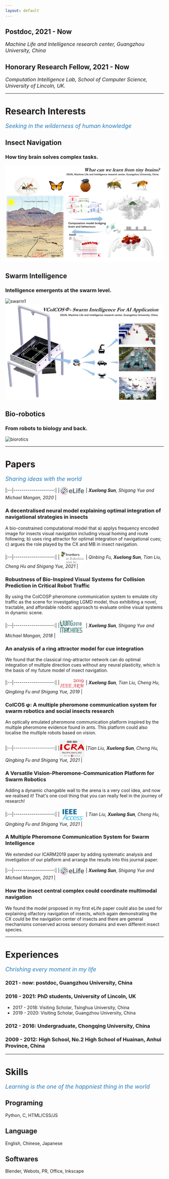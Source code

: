 ```yaml
---
layout: default
---
```


## Postdoc, 2021 - Now
_<font size=3>Machine Life and Intelligence research center, Guangzhou University, China</font>_

## Honorary Research Fellow, 2021 - Now
_<font size=3>Computation Intelligence Lab, School of Computer Science, University of Lincoln, UK.</font>_

* * *

# Research Interests
_<font color="#267CB9" size=4>Seeking in the wilderness of human knowledge</font>_

## Insect Navigation
### How tiny brain solves complex tasks.
![insect navigation](assets/img/insect_navigation.png)

## Swarm Intelligence
### Intelligence emergents at the swarm level.
![swarm1](assets/img/swarm.gif)
![swarm2](assets/img/swarm.png)

## Bio-robotics
### From robots to biology and back.
![biorotics](assets/img/navigation_demo_biorobot.gif)

* * *
# Papers
_<font color="#267CB9" size=4>Sharing ideas with the world</font>_

|:--|--------------------:|
|<img src="assets/img/paper_logo/elife.png" width="80px" style="vertical-align:middle"> | *__Xuelong Sun__, Shigang Yue and Michael Mangan, 2020* |

### A decentralised neural model explaining optimal integration of navigational strategies in insects
A bio-constrained computational model that a) applys frequency encoded image for insects visual navigation including visual homing and route following; b) uses ring attractor for optimal integration of navigational cues; c) argues the role played by the CX and MB in insect navigation.


|:--|--------------------:|
|<img src="assets/img/paper_logo/frontiers_R_AI.png" width="80px" style="vertical-align:middle"> | *Qinbing Fu, __Xuelong Sun__, Tian Liu, Cheng Hu and Shigang Yue, 2021* |

### Robustness of Bio-Inspired Visual Systems for Collision Prediction in Critical Robot Traffic
By using the ColCOSP pheromone communication system to emulate city traffic as the scene for investgating LGMD model, thus exhibiting a novel, tractable, and affordable robotic approach to evaluate online visual systems in dynamic scene.

|:--|--------------------:|
|<img src="assets/img/paper_logo/lm2018.png" width="80px" style="vertical-align:middle"> | *__Xuelong Sun__, Shigang Yue and Michael Mangan, 2018* |

### An analysis of a ring attractor model for cue integration
We found that the classical ring-attractor network can do optimal integration of multiple direction cues without any neural plasticity, which is the basis of my future model of insect navigation.

|:--|--------------------:|
|<img src="assets/img/paper_logo/icarm2019.png" width="80px" style="vertical-align:middle"> | *__Xuelong Sun__, Tian Liu, Cheng Hu, Qingbing Fu and Shigang Yue, 2019* |

### ColCOS φ: A multiple pheromone communication system for swarm robotics and social insects research
An optically emulated pheromone communication platform inspired by the multiple pheromone evidence found in ants. This platform could also localise the multiple robots based on vision.

|:--|--------------------:|
|<img src="assets/img/paper_logo/icra2021.png" width="80px" style="vertical-align:middle"> |*Tian Liu, __Xuelong Sun__, Cheng Hu, Qingbing Fu and Shigang Yue, 2021* |

### A Versatile Vision-Pheromone-Communication Platform for Swarm Robotics
Adding a dynamic changable wall to the arena is a very cool idea, and now we realised it! That's one cool thing that you can really feel in the journey of research!

|:--|--------------------:|
|<img src="assets/img/paper_logo/ieee_access.png" width="80px" style="vertical-align:middle"> | *Tian Liu, __Xuelong Sun__, Cheng Hu, Qingbing Fu and Shigang Yue, 2021* |

### A Multiple Pheromone Communication System for Swarm Intelligence
We extended our ICARM2019 paper by adding systematic analysis and invetigation of our platform and arrange the results into this journal paper.

|:--|--------------------:|
|<img src="assets/img/paper_logo/elife.png" width="80px" style="vertical-align:middle"> | *__Xuelong Sun__, Shigang Yue and Michael Mangan, 2021* |

### How the insect central complex could coordinate multimodal navigation
We found the model proposed in my first eLife paper could also be used for explaining olfactory navigation of insects, which again demonstrating the CX could be the navigation center of insects and there are general mechanisms conserved across sensory domains and even different insect species.
* * *

# Experiences
_<font color="#267CB9" size=4>Chrishing every moment in my life</font>_
### 2021 - now: postdoc, Guangzhou University, China
### 2016 - 2021: PhD students, University of Lincoln, UK
+ 2017 - 2018: Visiting Scholar, Tsinghua University, China
+ 2019 - 2020: Visiting Scholar, Guangzhou University, China

### 2012 - 2016: Undergraduate, Chongqing University, China

### 2009 - 2012: High School, No.2 High School of Huainan, Anhui Province, China

* * *
# Skills
_<font color="#267CB9" size=4>Learning is the one of the happniest thing in the world</font>_
## Programing
Python, C, HTML/CSS/JS
## Language
English, Chinese, Japanese
## Softwares
Blender, Webots, PR, Office, Inkscape
